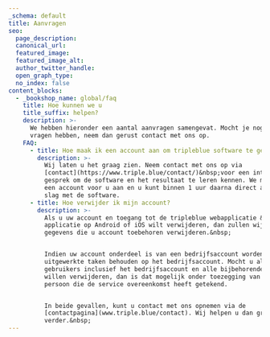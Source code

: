 ```yaml
---
_schema: default
title: Aanvragen
seo:
  page_description:
  canonical_url:
  featured_image:
  featured_image_alt:
  author_twitter_handle:
  open_graph_type:
  no_index: false
content_blocks:
  - _bookshop_name: global/faq
    title: Hoe kunnen we u
    title_suffix: helpen?
    description: >-
      We hebben hieronder een aantal aanvragen samengevat. Mocht je nog andere
      vragen hebben, neem dan gerust contact met ons op.
    FAQ:
      - title: Hoe maak ik een account aan om tripleblue software te gebruiken?
        description: >-
          Wij laten u het graag zien. Neem contact met ons op via
          [contact](https://www.triple.blue/contact/)&nbsp;voor een intake
          gesprek om de software en het resultaat te leren kennen. We maken dan
          een account voor u aan en u kunt binnen 1 uur daarna direct aan de
          slag met de software.
      - title: Hoe verwijder ik mijn account?
        description: >-
          Als u uw account en toegang tot de tripleblue webapplicatie & mobiele
          applicatie op Android of iOS wilt verwijderen, dan zullen wij alle
          gegevens die u account toebehoren verwijderen.&nbsp;


          Indien uw account onderdeel is van een bedrijfsaccount worden de
          uitgewerkte taken behouden op het bedrijfsaccount. Mocht u alle
          gebruikers inclusief het bedrijfsaccount en alle bijbehorende gegevens
          willen verwijderen, dan is dat mogelijk onder toezegging van de
          persoon die de service overeenkomst heeft getekend.


          In beide gevallen, kunt u contact met ons opnemen via de
          [contactpagina](www.triple.blue/contact). Wij helpen u dan graag
          verder.&nbsp;
---
```

